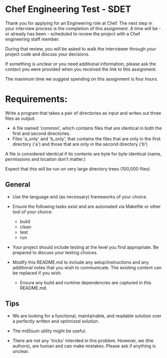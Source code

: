 
# Chef Engineering Test - SDET

Thank you for applying for an Engineering role at Chef.  The next step
in your interview process is the completion of this assignment.  A
time will be - or already has been - scheduled to review the project
with a Chef engineering staff member.

During that review, you will be asked to walk the interviewer through your project
code and discuss your decisions.

If something is unclear or you need additional information, please ask
the contact you were provided when you received the link to this
assignment.

The maximum time we suggest spending on this assignment is four hours.


# Requirements:

Write a program that takes a pair of directories as input and writes
out three files as output.
* A file named 'common', which contains files that are identical in both the
  first and second directories.
* Files 'a\_only' and 'b\_only', that contains the files that are only in
  the first directory ('a') and those that are only in the second
  directory ('b')

A file is considered identical if its contents are byte for byte identical (name,
permissions and location don't matter.)

Expect that this will be run on very large directory trees (100,000
files) 


## General

* Use the language and (as necessary) frameworks of your choice.
* Ensure the following tasks exist and are automated via Makefile or other tool of your choice:
  * build
  * clean
  * test
  * run
* Your project should include testing at the level you find
  appropriate. Be prepared to discuss your testing choices.

* Modify this README.md to include any setup/instructions and any additional
  notes that you wish to communicate. The existing content can be replaced if you wish.
  * Ensure any build and runtime dependencies are captured in this README.md.

## Tips

* We are looking for a functional, maintainable, and readable solution
  over a perfectly written and optimized solution.

* The md5sum utility might be useful.

* There are not any 'tricks' intended in this problem. However, we
  (the authors), are human and can make mistakes. Please ask if
  anything is unclear.
  
